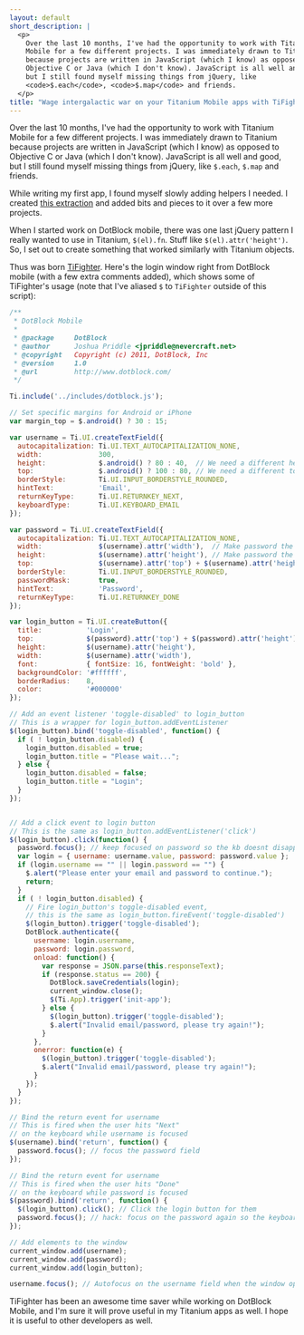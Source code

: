 ```yaml
---
layout: default
short_description: |
  <p>
    Over the last 10 months, I've had the opportunity to work with Titanium
    Mobile for a few different projects. I was immediately drawn to Titanium
    because projects are written in JavaScript (which I know) as opposed to
    Objective C or Java (which I don't know). JavaScript is all well and good,
    but I still found myself missing things from jQuery, like
    <code>$.each</code>, <code>$.map</code> and friends.
  </p>
title: "Wage intergalactic war on your Titanium Mobile apps with TiFighter"
---
```


Over the last 10 months, I've had the opportunity to work with Titanium
Mobile for a few different projects. I was immediately drawn to Titanium
because projects are written in JavaScript (which I know) as opposed to
Objective C or Java (which I don't know). JavaScript is all well and good,
but I still found myself missing things from jQuery, like `$.each`, `$.map`
and friends.

While writing my first app, I found myself slowly adding helpers I needed. I
created [this extraction](https://github.com/itspriddle/titanium_mobile-helpers)
and added bits and pieces to it over a few more projects.

When I started work on DotBlock mobile, there was one last jQuery pattern I
really wanted to use in Titanium, `$(el).fn`. Stuff like
`$(el).attr('height')`. So, I set out to create something that worked
similarly with Titanium objects.

Thus was born [TiFighter](https://github.com/itspriddle/ti-fighter). Here's
the login window right from DotBlock mobile (with a few extra comments added),
which shows some of TiFighter's usage (note that I've aliased `$` to
`TiFighter` outside of this script):

```javascript
/**
 * DotBlock Mobile
 *
 * @package     DotBlock
 * @author      Joshua Priddle <jpriddle@nevercraft.net>
 * @copyright   Copyright (c) 2011, DotBlock, Inc
 * @version     1.0
 * @url         http://www.dotblock.com/
 */

Ti.include('../includes/dotblock.js');

// Set specific margins for Android or iPhone
var margin_top = $.android() ? 30 : 15;

var username = Ti.UI.createTextField({
  autocapitalization: Ti.UI.TEXT_AUTOCAPITALIZATION_NONE,
  width:              300,
  height:             $.android() ? 80 : 40,  // We need a different height for android
  top:                $.android() ? 100 : 80, // We need a different top for android
  borderStyle:        Ti.UI.INPUT_BORDERSTYLE_ROUNDED,
  hintText:           'Email',
  returnKeyType:      Ti.UI.RETURNKEY_NEXT,
  keyboardType:       Ti.UI.KEYBOARD_EMAIL
});

var password = Ti.UI.createTextField({
  autocapitalization: Ti.UI.TEXT_AUTOCAPITALIZATION_NONE,
  width:              $(username).attr('width'),  // Make password the same width as username
  height:             $(username).attr('height'), // Make password the same height as username
  top:                $(username).attr('top') + $(username).attr('height') + margin_top, // Push password down under username
  borderStyle:        Ti.UI.INPUT_BORDERSTYLE_ROUNDED,
  passwordMask:       true,
  hintText:           'Password',
  returnKeyType:      Ti.UI.RETURNKEY_DONE
});

var login_button = Ti.UI.createButton({
  title:           'Login',
  top:             $(password).attr('top') + $(password).attr('height') + margin_top,
  height:          $(username).attr('height'),
  width:           $(username).attr('width'),
  font:            { fontSize: 16, fontWeight: 'bold' },
  backgroundColor: '#ffffff',
  borderRadius:    8,
  color:           '#000000'
});

// Add an event listener 'toggle-disabled' to login_button
// This is a wrapper for login_button.addEventListener
$(login_button).bind('toggle-disabled', function() {
  if ( ! login_button.disabled) {
    login_button.disabled = true;
    login_button.title = "Please wait...";
  } else {
    login_button.disabled = false;
    login_button.title = "Login";
  }
});


// Add a click event to login button
// This is the same as login_button.addEventListener('click')
$(login_button).click(function() {
  password.focus(); // keep focused on password so the kb doesnt disappear
  var login = { username: username.value, password: password.value };
  if (login.username == "" || login.password == "") {
    $.alert("Please enter your email and password to continue.");
    return;
  }
  if ( ! login_button.disabled) {
    // Fire login_button's toggle-disabled event,
    // this is the same as login_button.fireEvent('toggle-disabled')
    $(login_button).trigger('toggle-disabled');
    DotBlock.authenticate({
      username: login.username,
      password: login.password,
      onload: function() {
        var response = JSON.parse(this.responseText);
        if (response.status == 200) {
          DotBlock.saveCredentials(login);
          current_window.close();
          $(Ti.App).trigger('init-app');
        } else {
          $(login_button).trigger('toggle-disabled');
          $.alert("Invalid email/password, please try again!");
        }
      },
      onerror: function(e) {
        $(login_button).trigger('toggle-disabled');
        $.alert("Invalid email/password, please try again!");
      }
    });
  }
});

// Bind the return event for username
// This is fired when the user hits "Next"
// on the keyboard while username is focused
$(username).bind('return', function() {
  password.focus(); // focus the password field
});

// Bind the return event for username
// This is fired when the user hits "Done"
// on the keyboard while password is focused
$(password).bind('return', function() {
  $(login_button).click(); // Click the login button for them
  password.focus(); // hack: focus on the password again so the keyboard doesnt disappear
});

// Add elements to the window
current_window.add(username);
current_window.add(password);
current_window.add(login_button);

username.focus(); // Autofocus on the username field when the window opens
```

TiFighter has been an awesome time saver while working on DotBlock Mobile,
and I'm sure it will prove useful in my Titanium apps as well. I hope it
is useful to other developers as well.
